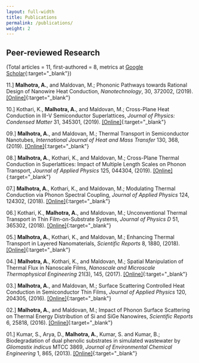 ```yaml
---
layout: full-width
title: Publications
permalink: /publications/
weight: 2
---
```



## <a name="articles"></a>Peer-reviewed Research
(Total articles = 11, first-authored = 8, metrics at [Google Scholar](https://scholar.google.com/citations?user=CUv1-V0AAAAJ&hl=en){:target="_blank"})

11.] **Malhotra, A.**, and Maldovan, M.; Phononic Pathways towards Rational Design of Nanowire Heat Conduction, *Nanotechnology*, 30, 372002, (2019). [[Online]](https://iopscience.iop.org/article/10.1088/1361-6528/ab261d){:target="_blank"}

10.] Kothari, K., **Malhotra, A.**, and Maldovan, M.; Cross-Plane Heat Conduction in III-V Semiconductor Superlattices, *Journal of Physics: Condensed Matter* 31, 345301, (2019). [[Online]](https://iopscience.iop.org/article/10.1088/1361-648X/ab2172){:target="_blank"}

09.] **Malhotra, A.**, and Maldovan, M.; Thermal Transport in Semiconductor Nanotubes, *International Journal of Heat and Mass Transfer* 130, 368, (2019). [[Online]](https://doi.org/10.1016/j.ijheatmasstransfer.2018.10.068){:target="_blank"}

08.] **Malhotra, A.**, Kothari, K., and Maldovan, M.; Cross-Plane Thermal Conduction in Superlattices: Impact of Multiple Length Scales on Phonon Transport, *Journal of Applied Physics* 125, 044304, (2019). [[Online]](https://doi.org/10.1063/1.5065904){:target="_blank"}

07.] **Malhotra, A.**, Kothari, K., and Maldovan, M.; Modulating Thermal Conduction via Phonon Spectral Coupling, *Journal of Applied Physics* 124, 124302, (2018). [[Online]](https://doi.org/10.1063/1.5038030){:target="_blank"}

06.] Kothari, K., **Malhotra, A.**, and Maldovan, M.; Unconventional Thermal Transport in Thin Film-on-Substrate Systems, *Journal of Physics D* 51, 365302, (2018). [[Online]](https://doi.org/10.1088/1361-6463/aad533){:target="_blank"}

05.] **Malhotra, A.**, Kothari, K., and Maldovan, M.; Enhancing Thermal Transport in Layered Nanomaterials, *Scientific Reports* 8, 1880, (2018). [[Online]](https://doi.org/10.1038/s41598-018-20183-w){:target="_blank"}

04.] **Malhotra, A.**, Kothari, K., and Maldovan, M.; Spatial Manipulation of Thermal Flux in Nanoscale Films, *Nanoscale and Microscale Thermophysical Engineering* 21(3), 145, (2017). [[Online]](https://doi.org/10.1080/15567265.2017.1334724){:target="_blank"}

03.] **Malhotra, A.**, and Maldovan, M.; Surface Scattering Controlled Heat Conduction in Semiconductor Thin Films, *Journal of Applied Physics* 120, 204305, (2016). [[Online]](https://doi.org/10.1063/1.4968542){:target="_blank"}

02.] **Malhotra, A.**, and Maldovan, M.; Impact of Phonon Surface Scattering on Thermal Energy Distribution of Si and SiGe Nanowires, *Scientific Reports* 6, 25818, (2016). [[Online]](https://doi.org/10.1038/srep25818){:target="_blank"}

01.] Kumar, S., Arya, D., **Malhotra, A.**, Kumar, S. and Kumar, B.; Biodegradation of dual phenolic substrates in simulated wastewater by *Gliomastix indicus* MTCC 3869, *Journal of Environmental Chemical Engineering* 1, 865, (2013). [[Online]](https://doi.org/10.1016/j.jece.2013.07.027){:target="_blank"}